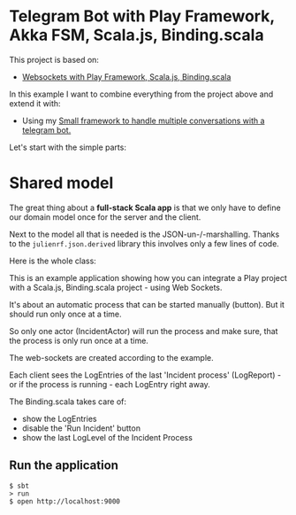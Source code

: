 # Telegram Bot with Play Framework, Akka FSM, Scala.js, Binding.scala

This project is based on:
* [Websockets with Play Framework, Scala.js, Binding.scala](https://github.com/pme123/play-wsocket-scalajs)

In this example I want to combine everything from the project above and extend it with:

* Using my [Small framework to handle multiple conversations with a telegram bot.](https://github.com/pme123/play-akka-telegrambot4s)

Let's start with the simple parts:
# Shared model
The great thing about a **full-stack Scala app** is that we only have to define our domain model once for the server and the client.

Next to the model all that is needed is the JSON-un-/-marshalling. Thanks to the `julienrf.json.derived` library this involves only a few lines of code.

Here is the whole class: 

This is an example application showing how you can integrate a Play project with a Scala.js, Binding.scala project - using Web Sockets.

It's about an automatic process that can be started manually (button). But it should run only once at a time.

So only one actor (IncidentActor) will run the process and make sure, that the process is only run once at a time.

The web-sockets are created according to the example.

Each client sees the LogEntries of the last 'Incident process' (LogReport) - or if the process is running - each LogEntry right away.

The Binding.scala takes care of:
* show the LogEntries
* disable the 'Run Incident' button
* show the last LogLevel of the Incident Process

## Run the application
```shell
$ sbt
> run
$ open http://localhost:9000
```
